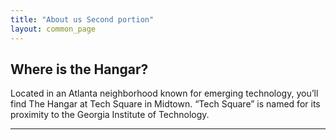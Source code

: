 ```yaml
---
title: "About us Second portion"
layout: common_page
---
```

<div id="home">
	<div class="col-md-offset-2 col-md-8 fullwidth">
		<h2 class="hangerHead">Where is the Hangar?</h2>
		<p class="addressDeta">Located in an Atlanta neighborhood known for emerging technology, you’ll find The Hangar at Tech Square in Midtown. “Tech Square” is named for its proximity to the Georgia Institute of Technology.  </p>
	</div>
</div>

<div id="home">
	<div class="container"/>
</div>
<hr class="fulllength">
	
